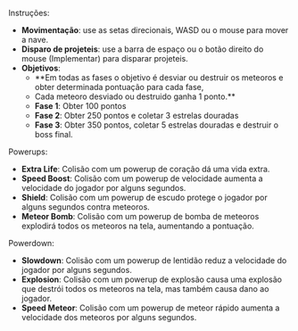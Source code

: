 

Instruções:
- **Movimentação**: use as setas direcionais, WASD ou o mouse para mover a nave.
- **Disparo de projeteis**: use a barra de espaço ou o botão direito do mouse (Implementar) para disparar projeteis.
- **Objetivos**:
    - **Em todas as fases o objetivo é desviar ou destruir os meteoros e obter determinada pontuação para cada fase, 
    - Cada meteoro desviado ou destruido ganha 1 ponto.** 
    - **Fase 1**: Obter 100 pontos
    - **Fase 2**: Obter 250 pontos e coletar 3 estrelas douradas
    - **Fase 3**: Obter 350 pontos, coletar 5 estrelas douradas e destruir o boss final.

Powerups:
- **Extra Life**: Colisão com um powerup de coração dá uma vida extra.
- **Speed Boost**: Colisão com um powerup de velocidade aumenta a velocidade do jogador por alguns segundos.
- **Shield**: Colisão com um powerup de escudo protege o jogador por alguns segundos contra meteoros.
- **Meteor Bomb**: Colisão com um powerup de bomba de meteoros explodirá todos os meteoros na tela, aumentando a pontuação.

Powerdown:
- **Slowdown**: Colisão com um powerup de lentidão reduz a velocidade do jogador por alguns segundos.
- **Explosion**: Colisão com um powerup de explosão causa uma explosão que destrói todos os meteoros na tela, mas também causa dano ao jogador.
- **Speed Meteor**: Colisão com um powerup de meteor rápido aumenta a velocidade dos meteoros por alguns segundos.
